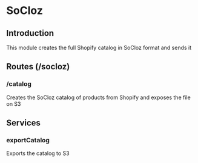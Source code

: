 # SoCloz

## Introduction
This module creates the full Shopify catalog in SoCloz format and sends it

## Routes (/socloz)
### /catalog
Creates the SoCloz catalog of products from Shopify and exposes the file on S3

## Services
### exportCatalog
Exports the catalog to S3
